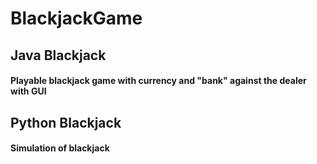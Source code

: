 # BlackjackGame

## Java Blackjack
#### Playable blackjack game with currency and "bank" against the dealer with GUI

## Python Blackjack
#### Simulation of blackjack

